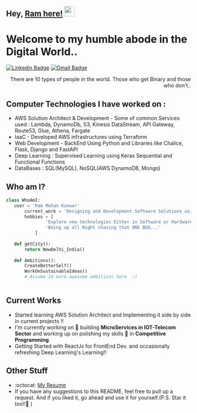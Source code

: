## Hey, [Ram here!](https://github.com/ramm8469)  <img src="https://media.giphy.com/media/hvRJCLFzcasrR4ia7z/giphy.gif" width="28px" height="28px">

<h1>Welcome to my humble abode in the Digital World..</h1> 


[![Linkedin Badge](https://img.shields.io/badge/-RamMohanKunwar-blue?style=flat-square&logo=Linkedin&logoColor=white&link=https://www.linkedin.com/in/ram-mohan-kunwar/)](https://www.linkedin.com/in/ram-mohan-kunwar/) [![Gmail Badge](https://img.shields.io/badge/-ramm8469@gmail.com-c14438?style=flat-square&logo=Gmail&logoColor=white&link=mailto:ramm8469@gmail.com)](mailto:ramm8469@gmail.com)

<div style="text-align: right">There are 10 types of people in the world. Those who get Binary and those who don't.. </div>

## Computer Technologies I have worked on :
* AWS Solution Architect & Development - Some of common Services used : Lambda, DynamoDb, S3, Kinesis DataStream, API Gateway, Route53, Glue, Athena, Fargate
* IaaC - Developed AWS infrastructures using Terraform
* Web Development - BackEnd Using Python and Libraries like Chalice, Flask, Django and FastAPI
* Deep Learning : Supervised Learning using Keras Sequential and Functional Functions
* DataBases : SQL(MySQL), NoSQL(AWS DynamoDB, Mongo)
 
 ## Who am I?
 ```python
 class WhoAmI:
 	user = 'Ram Mohan Kunwar'
		current_work = 'Designing and Development Software Solutions using AWS Services and Terraform'
		hobbies = [
				'Explore new technologies Either in Software or Hardware',
				'Being up all Night chasing that ONE BUG...'
			]
	
	def getCity():
		return NewDelhi_India()
	
	def Ambitions():
		CreateBetterSelf()
		WorkOnSustainableIdeas()
		# Assume 10 more awesome ambitions here  ;)
	
 ```
 
## Current Works
 * Started learning AWS Solution Architect and Implementing it side by side in current projects !!
 * I'm currently working on 🔭 building **MicroServices in IOT-Telecom Sector** and working up on polishing my skills 🌱 in **Competitive Programming**.
 * Getting Started with ReactJs for FrontEnd Dev. and occasionally refreshing Deep Learning's Learning!!
 
## Other Stuff
  - :octocat: [My Resume](https://drive.google.com/file/d/1tesUyrB2aVVu_lv4_uamLrubj1cxNE7o/view?usp=sharing)
  - If you have any suggestions to this README, feel free to pull up a request. And if you liked it, go ahead and use it for yourself.(P.S. Star it too!!:grimacing: )
 
 
